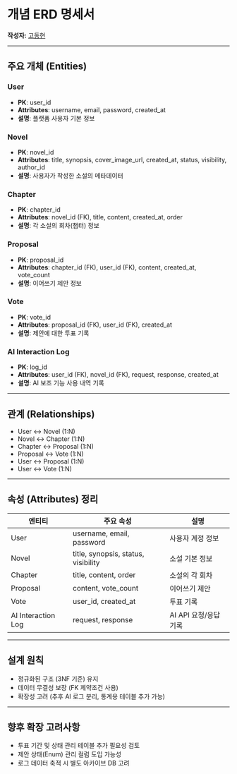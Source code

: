 # 개념 ERD 명세서

**작성자:** [고동현](https://github.com/rhehdgus8831)

---

## 주요 개체 (Entities)

### User
- **PK**: user_id
- **Attributes**: username, email, password, created_at
- **설명**: 플랫폼 사용자 기본 정보

### Novel
- **PK**: novel_id
- **Attributes**: title, synopsis, cover_image_url, created_at, status, visibility, author_id
- **설명**: 사용자가 작성한 소설의 메타데이터

### Chapter
- **PK**: chapter_id
- **Attributes**: novel_id (FK), title, content, created_at, order
- **설명**: 각 소설의 회차(챕터) 정보

### Proposal
- **PK**: proposal_id
- **Attributes**: chapter_id (FK), user_id (FK), content, created_at, vote_count
- **설명**: 이어쓰기 제안 정보

### Vote
- **PK**: vote_id
- **Attributes**: proposal_id (FK), user_id (FK), created_at
- **설명**: 제안에 대한 투표 기록

### AI Interaction Log
- **PK**: log_id
- **Attributes**: user_id (FK), novel_id (FK), request, response, created_at
- **설명**: AI 보조 기능 사용 내역 기록

---

## 관계 (Relationships)

- User ↔ Novel (1:N)
- Novel ↔ Chapter (1:N)
- Chapter ↔ Proposal (1:N)
- Proposal ↔ Vote (1:N)
- User ↔ Proposal (1:N)
- User ↔ Vote (1:N)

---

## 속성 (Attributes) 정리

| 엔티티 | 주요 속성 | 설명 |
|--------|-----------|------|
| User | username, email, password | 사용자 계정 정보 |
| Novel | title, synopsis, status, visibility | 소설 기본 정보 |
| Chapter | title, content, order | 소설의 각 회차 |
| Proposal | content, vote_count | 이어쓰기 제안 |
| Vote | user_id, created_at | 투표 기록 |
| AI Interaction Log | request, response | AI API 요청/응답 기록 |

---

## 설계 원칙

- 정규화된 구조 (3NF 기준) 유지
- 데이터 무결성 보장 (FK 제약조건 사용)
- 확장성 고려 (추후 AI 로그 분리, 통계용 테이블 추가 가능)

---

## 향후 확장 고려사항

- 투표 기간 및 상태 관리 테이블 추가 필요성 검토
- 제안 상태(Enum) 관리 컬럼 도입 가능성
- 로그 데이터 축적 시 별도 아카이브 DB 고려
